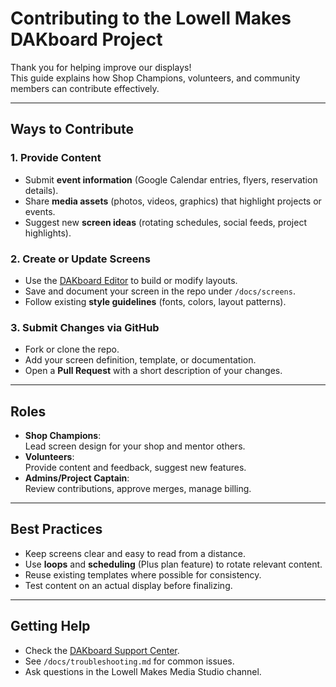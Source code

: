 # Contributing to the Lowell Makes DAKboard Project

Thank you for helping improve our displays!  
This guide explains how Shop Champions, volunteers, and community members can contribute effectively.

---

## Ways to Contribute

### 1. Provide Content
- Submit **event information** (Google Calendar entries, flyers, reservation details).  
- Share **media assets** (photos, videos, graphics) that highlight projects or events.  
- Suggest new **screen ideas** (rotating schedules, social feeds, project highlights).  

### 2. Create or Update Screens
- Use the [DAKboard Editor](https://dakboard.com/screens) to build or modify layouts.  
- Save and document your screen in the repo under `/docs/screens`.  
- Follow existing **style guidelines** (fonts, colors, layout patterns).  

### 3. Submit Changes via GitHub
- Fork or clone the repo.  
- Add your screen definition, template, or documentation.  
- Open a **Pull Request** with a short description of your changes.  

---

## Roles

- **Shop Champions**:  
  Lead screen design for your shop and mentor others.  
- **Volunteers**:  
  Provide content and feedback, suggest new features.  
- **Admins/Project Captain**:  
  Review contributions, approve merges, manage billing.  

---

## Best Practices
- Keep screens clear and easy to read from a distance.  
- Use **loops** and **scheduling** (Plus plan feature) to rotate relevant content.  
- Reuse existing templates where possible for consistency.  
- Test content on an actual display before finalizing.  

---

## Getting Help
- Check the [DAKboard Support Center](https://dakboard.freshdesk.com/support/home/).  
- See `/docs/troubleshooting.md` for common issues.  
- Ask questions in the Lowell Makes Media Studio channel.  
